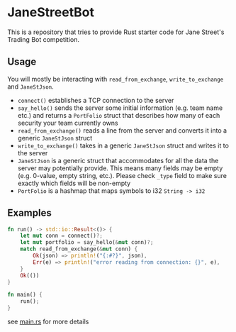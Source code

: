 # JaneStreetBot

This is a repository that tries to provide Rust starter code for
Jane Street's Trading Bot competition.

## Usage

You will mostly be interacting with `read_from_exchange`, `write_to_exchange`
and `JaneStJson`.

 - `connect()` establishes a TCP connection to the server
 - `say_hello()` sends the server some initial information (e.g. team name etc.)
   and returns a `PortFolio` struct that describes how many of each security your team
   currently owns
 - `read_from_exchange()` reads a line from the server and converts it into a generic
   `JaneStJson` struct
 - `write_to_exchange()` takes in a generic `JaneStJson` struct and writes it to the server
 - `JaneStJson` is a generic struct that accommodates for all the data the server may
   potentially provide. This means many fields may be empty (e.g. 0-value, empty string, etc.).
   Please check `_type` field to make sure exactly which fields will be non-empty
 - `PortFolio` is a hashmap that maps symbols to i32 `String -> i32`

## Examples
```rust
fn run() -> std::io::Result<()> {
    let mut conn = connect()?;
    let mut portfolio = say_hello(&mut conn)?;
    match read_from_exchange(&mut conn) {
        Ok(json) => println!("{:#?}", json),
        Err(e) => println!("error reading from connection: {}", e),
    }
    Ok(())
}

fn main() {
    run();
}
```
see [main.rs](https://github.com/kamiyaa/JaneStreet-rs/blob/master/src/main.rs) for more details
